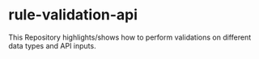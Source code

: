 # rule-validation-api
This Repository highlights/shows how to perform validations on different data types and API inputs.
